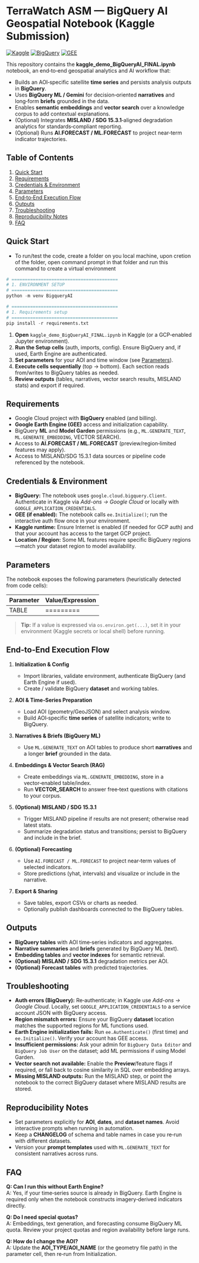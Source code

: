 # TerraWatch ASM — BigQuery AI Geospatial Notebook (Kaggle Submission)

[![Kaggle](https://img.shields.io/badge/Platform-Kaggle-blue)](#) [![BigQuery](https://img.shields.io/badge/Google-BigQuery-informational)](#) [![GEE](https://img.shields.io/badge/Google%20Earth%20Engine-GEE-green)](#)


This repository contains the **kaggle_demo_BigQueryAI_FINAL.ipynb** notebook, an end‑to‑end geospatial analytics and AI workflow that:
- Builds an AOI‑specific satellite **time series** and persists analysis outputs in **BigQuery**.
- Uses **BigQuery ML / Gemini** for decision‑oriented **narratives** and long‑form **briefs** grounded in the data.
- Enables **semantic embeddings** and **vector search** over a knowledge corpus to add contextual explanations.
- (Optional) Integrates **MISLAND / SDG 15.3.1**‑aligned degradation analytics for standards‑compliant reporting.
- (Optional) Runs **AI.FORECAST / ML.FORECAST** to project near‑term indicator trajectories.

## Table of Contents
1. [Quick Start](#quick-start)
2. [Requirements](#requirements)
3. [Credentials & Environment](#credentials--environment)
4. [Parameters](#parameters)
5. [End‑to‑End Execution Flow](#end-to-end-execution-flow)
6. [Outputs](#outputs)
7. [Troubleshooting](#troubleshooting)
8. [Reproducibility Notes](#reproducibility-notes)
9. [FAQ](#faq)

## Quick Start

- To run/test the code, create a folder on you local machine, upon cretion of the folder, open command prompt in that folder and run this command to create a virtual environment

```python
# ========================================
# 1. ENVIRONMENT SETUP
# ========================================
python -m venv BigqueryAI

# ========================================
# 1. Requirements setup
# ========================================
pip install -r requirements.txt
```

1. **Open** `kaggle_demo_BigQueryAI_FINAL.ipynb` in Kaggle (or a GCP‑enabled Jupyter environment).
2. **Run the Setup cells** (auth, imports, config). Ensure BigQuery and, if used, Earth Engine are authenticated.
3. **Set parameters** for your AOI and time window (see [Parameters](#parameters)).
4. **Execute cells sequentially** (top → bottom). Each section reads from/writes to BigQuery tables as needed.
5. **Review outputs** (tables, narratives, vector search results, MISLAND stats) and export if required.

## Requirements

- Google Cloud project with **BigQuery** enabled (and billing).
- **Google Earth Engine (GEE)** access and initialization capability.
- BigQuery **ML** and **Model Garden** permissions (e.g., `ML.GENERATE_TEXT`, `ML.GENERATE_EMBEDDING`, VECTOR SEARCH).
- Access to **AI.FORECAST / ML.FORECAST** (preview/region‑limited features may apply).
- Access to MISLAND/SDG 15.3.1 data sources or pipeline code referenced by the notebook.

## Credentials & Environment

- **BigQuery:** The notebook uses `google.cloud.bigquery.Client`. Authenticate in Kaggle via *Add-ons → Google Cloud* or locally with `GOOGLE_APPLICATION_CREDENTIALS`.
- **GEE (if enabled):** The notebook calls `ee.Initialize()`; run the interactive auth flow once in your environment.
- **Kaggle runtime:** Ensure Internet is enabled (if needed for GCP auth) and that your account has access to the target GCP project.
- **Location / Region:** Some ML features require specific BigQuery regions—match your dataset region to model availability.

## Parameters

The notebook exposes the following parameters (heuristically detected from code cells):

| Parameter   | Value/Expression   |
|:------------|:-------------------|
| TABLE       | =========          |

> **Tip:** If a value is expressed via `os.environ.get(...)`, set it in your environment (Kaggle secrets or local shell) before running.

## End‑to‑End Execution Flow

1. **Initialization & Config**
   - Import libraries, validate environment, authenticate BigQuery (and Earth Engine if used).
   - Create / validate BigQuery **dataset** and working tables.

2. **AOI & Time‑Series Preparation**
   - Load AOI (geometry/GeoJSON) and select analysis window.
   - Build AOI‑specific **time series** of satellite indicators; write to BigQuery.

3. **Narratives & Briefs (BigQuery ML)**
   - Use `ML.GENERATE_TEXT` on AOI tables to produce short **narratives** and a longer **brief** grounded in the data.

4. **Embeddings & Vector Search (RAG)**
   - Create embeddings via `ML.GENERATE_EMBEDDING`, store in a vector‑enabled table/index.
   - Run **VECTOR_SEARCH** to answer free‑text questions with citations to your corpus.

5. **(Optional) MISLAND / SDG 15.3.1**
   - Trigger MISLAND pipeline if results are not present; otherwise read latest stats.
   - Summarize degradation status and transitions; persist to BigQuery and include in the brief.

6. **(Optional) Forecasting**
   - Use `AI.FORECAST / ML.FORECAST` to project near‑term values of selected indicators.
   - Store predictions (yhat, intervals) and visualize or include in the narrative.

7. **Export & Sharing**
   - Save tables, export CSVs or charts as needed.
   - Optionally publish dashboards connected to the BigQuery tables.

## Outputs

- **BigQuery tables** with AOI time‑series indicators and aggregates.
- **Narrative summaries** and **briefs** generated by BigQuery ML (text).
- **Embedding tables** and **vector indexes** for semantic retrieval.
- **(Optional) MISLAND / SDG 15.3.1** degradation metrics per AOI.
- **(Optional) Forecast tables** with predicted trajectories.

## Troubleshooting

- **Auth errors (BigQuery):** Re‑authenticate; in Kaggle use *Add-ons → Google Cloud*. Locally, set `GOOGLE_APPLICATION_CREDENTIALS` to a service account JSON with BigQuery access.
- **Region mismatch errors:** Ensure your BigQuery **dataset** location matches the supported regions for ML functions used.
- **Earth Engine initialization fails:** Run `ee.Authenticate()` (first time) and `ee.Initialize()`. Verify your account has GEE access.
- **Insufficient permissions:** Ask your admin for `BigQuery Data Editor` and `BigQuery Job User` on the dataset; add ML permissions if using Model Garden.
- **Vector search not available:** Enable the **Preview**/feature flags if required, or fall back to cosine similarity in SQL over embedding arrays.
- **Missing MISLAND outputs:** Run the MISLAND step, or point the notebook to the correct BigQuery dataset where MISLAND results are stored.

## Reproducibility Notes

- Set parameters explicitly for **AOI**, **dates**, and **dataset names**. Avoid interactive prompts when running in automation.
- Keep a **CHANGELOG** of schema and table names in case you re‑run with different datasets.
- Version your **prompt templates** used with `ML.GENERATE_TEXT` for consistent narratives across runs.

## FAQ

**Q: Can I run this without Earth Engine?**  
A: Yes, if your time‑series source is already in BigQuery. Earth Engine is required only when the notebook constructs imagery‑derived indicators directly.

**Q: Do I need special quotas?**  
A: Embeddings, text generation, and forecasting consume BigQuery ML quota. Review your project quotas and region availability before large runs.

**Q: How do I change the AOI?**  
A: Update the **AOI_TYPE/AOI_NAME** (or the geometry file path) in the parameter cell, then re‑run from Initialization.
